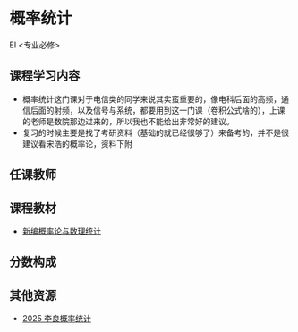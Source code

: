 # 概率统计
<div class="badges">
<span class="badge EI-badge">EI <专业必修></span>
</div>


## 课程学习内容
+ 概率统计这门课对于电信类的同学来说其实蛮重要的，像电科后面的高频，通信后面的射频，以及信号与系统，都要用到这一门课（卷积公式啥的），上课的老师是数院那边过来的，所以我也不能给出非常好的建议。
+ 复习的时候主要是找了考研资料（基础的就已经很够了）来备考的，并不是很建议看宋浩的概率论，资料下附

## 任课教师


## 课程教材
+ [新编概率论与数理统计](https://pan.baidu.com/s/1JLp1E7kXnSpLoed5PUBnYA?pwd=icic)

## 分数构成

## 其他资源
+ [2025 李良概率统计](https://pan.baidu.com/s/1gXp4wz3287PYIajJ3hSGfQ?pwd=icic)